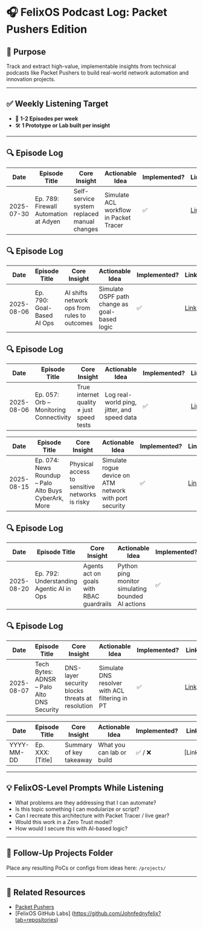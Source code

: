 # 🎧 FelixOS Podcast Log: Packet Pushers Edition

## 🎯 Purpose
Track and extract high-value, implementable insights from technical podcasts like Packet Pushers to build real-world network automation and innovation projects.

---

## ✅ Weekly Listening Target
- 🎯 **1-2 Episodes per week**
- 🛠️ **1 Prototype or Lab built per insight**

---

## 🔍 Episode Log

| Date | Episode Title | Core Insight | Actionable Idea | Implemented? | Link |
|------|----------------|---------------|------------------|--------------|------|
| 2025-07-30 | Ep. 789: Firewall Automation at Adyen | Self-service system replaced manual changes | Simulate ACL workflow in Packet Tracer |   ✅  |  [Link](https://packetpushers.net/podcasts/heavy-networking/hn789-how-a-global-payments-processor-automates-firewall-changes-at-scale/) 


## 🔍 Episode Log

| Date       | Episode Title                          | Core Insight                                 | Actionable Idea                              | Implemented? | Link                                                                                     |
|------------|-----------------------------------------|-----------------------------------------------|------------------------------------------------|--------------|------------------------------------------------------------------------------------------|
| 2025-08-06 |  Ep. 790: Goal-Based AI Ops             | AI shifts network ops from rules to outcomes | Simulate OSPF path change as goal-based logic |   ✅   | [Link](https://packetpushers.net/podcasts/heavy-networking/hn790-from-rule-based-to-goal-based-rethinking-autonomous-ai-operations-sponsored/) |

## 🔍 Episode Log

| Date       | Episode Title                         | Core Insight                             | Actionable Idea                              | Implemented? | Link                                                                                     |
|------------|----------------------------------------|-------------------------------------------|------------------------------------------------|--------------|------------------------------------------------------------------------------------------|
| 2025-08-06 | Ep. 057: Orb – Monitoring Connectivity | True internet quality ≠ just speed tests | Log real-world ping, jitter, and speed data   |         ✅            | [Link](https://packetpushers.net/podcasts/heavy-wireless/hw057-orb-a-new-tool-for-monitoring-internet-connectivity/) |


| Date       | Episode Title                                         | Core Insight                                   | Actionable Idea                                      | Implemented? | Link                                                                                     |
|------------|-------------------------------------------------------|------------------------------------------------|------------------------------------------------------|--------------|------------------------------------------------------------------------------------------|
| 2025-08-15 | Ep. 074: News Roundup – Palo Alto Buys CyberArk, More | Physical access to sensitive networks is risky | Simulate rogue device on ATM network with port security | ✅            | [Link](https://packetpushers.net/podcasts/packet-protector/pp074-news-roundup-microsoft-dumps-digital-escorts-palo-alto-bundles-billions-aboard-cyberark/) |

 ## 🔍 Episode Log

| Date       | Episode Title                             | Core Insight                                   | Actionable Idea                                  | Implemented? | Link                                                                                     |
|------------|--------------------------------------------|------------------------------------------------|--------------------------------------------------|--------------|------------------------------------------------------------------------------------------|
| 2025-08-20 | Ep. 792: Understanding Agentic AI in Ops   | Agents act on goals with RBAC guardrails       | Python ping monitor simulating bounded AI actions | ✅            | [Link](https://packetpushers.net/podcasts/heavy-networking/hn792-understanding-agentic-ai-for-network-operations-sponsored/) |


## 🔍 Episode Log

| Date       | Episode Title                             | Core Insight                                 | Actionable Idea                                  | Implemented? | Link  |
|------------|--------------------------------------------|-----------------------------------------------|--------------------------------------------------|--------------|-------|
| 2025-08-07 | Tech Bytes: ADNSR – Palo Alto DNS Security | DNS-layer security blocks threats at resolution | Simulate DNS resolver with ACL filtering in PT   | ✅            | [Link](https://packetpushers.net/podcasts/tech-bytes/tech-bytes-palo-alto-networks-advances-dns-security-with-adnsr-sponsored/))  |








| Date | Episode Title | Core Insight | Actionable Idea | Implemented? | Link |
|------|----------------|---------------|------------------|--------------|------|
| YYYY-MM-DD | Ep. XXX: [Title] | Summary of key takeaway | What you can lab or build | ✅ / ❌ | [Link] |

---

## 💡 FelixOS-Level Prompts While Listening
- What problems are they addressing that I can automate?
- Is this topic something I can modularize or script?
- Can I recreate this architecture with Packet Tracer / live gear?
- Would this work in a Zero Trust model?
- How would I secure this with AI-based logic?

---

## 📌 Follow-Up Projects Folder
Place any resulting PoCs or configs from ideas here: `/projects/`

---

## 📁 Related Resources
- [Packet Pushers](https://packetpushers.net/podcasts/)
- [FelixOS GitHub Labs] (https://github.com/Johnfednyfelix?tab=repositories)
